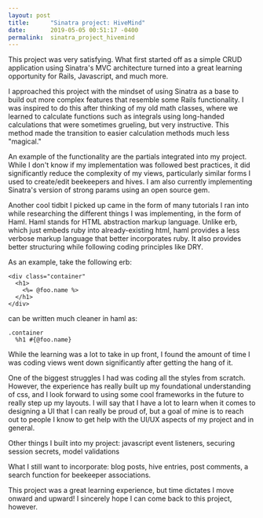 ```yaml
---
layout: post
title:      "Sinatra project: HiveMind"
date:       2019-05-05 00:51:17 -0400
permalink:  sinatra_project_hivemind
---
```



This project was very satisfying. What first started off as a simple CRUD application using Sinatra's MVC architecture turned into a great learning opportunity for Rails, Javascript, and much more. 

I approached this project with the mindset of using Sinatra as a base to build out more complex features that resemble some Rails functionality. I was inspired to do this after thinking of my old math classes, where we learned to calculate functions such as integrals using long-handed calculations that were sometimes grueling, but very instructive. This method made the transition to easier calculation methods much less "magical." 

An example of the functionality are the partials integrated into my project. While I don't know if my implementation was followed best practices, it did significantly reduce the complexity of my views, particularly similar forms I used to create/edit beekeepers and hives. I am also currently implementing Sinatra's version of strong params using an open source gem.

Another cool tidbit I picked up came in the form of many tutorials I ran into while researching the different things I was implementing, in the form of Haml. Haml stands for HTML abstraction markup language. Unlike erb, which just embeds ruby into already-existing html, haml provides a less verbose markup language that better incorporates ruby. It also provides better structuring while following coding principles like DRY.

As an example, take the following erb:
```
<div class="container"
  <h1>
    <%= @foo.name %>
  </h1>
</div>
```

can be written much cleaner in haml as:
```
.container
  %h1 #{@foo.name}
```

While the learning was a lot to take in up front, I found the amount of time I was coding views went down significantly after getting the hang of it.

One of the biggest struggles I had was coding all the styles from scratch. However, the experience has really built up my foundational understanding of css, and I look forward to using some cool frameworks in the future to really step up my layouts. I will say that I have a lot to learn when it comes to designing a UI that I can really be proud of, but a goal of mine is to reach out to people I know to get help with the UI/UX aspects of my project and in general.

Other things I built into my project: javascript event listeners, securing session secrets, model validations

What I still want to incorporate: blog posts, hive entries, post comments, a search function for beekeeper associations.

This project was a great learning experience, but time dictates I move onward and upward! I sincerely hope I can come back to this project, however.

